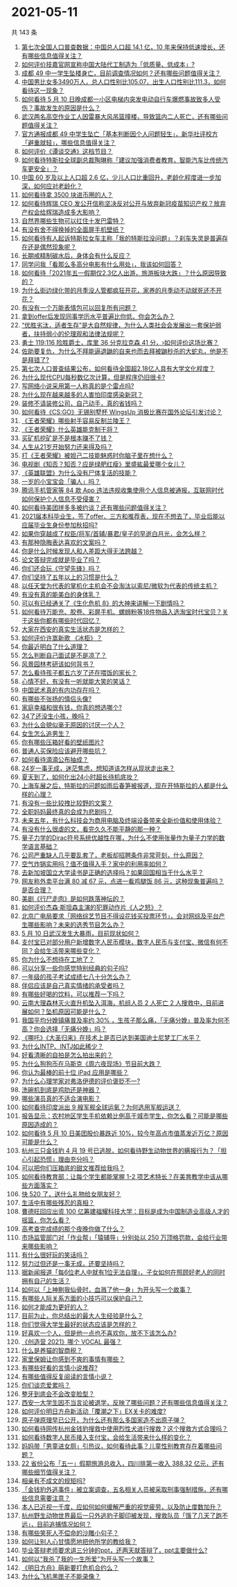 # 2021-05-11

共 143 条

<!-- BEGIN -->
<!-- 最后更新时间 Tue May 11 2021 16:01:40 GMT+0800 (China Standard Time) -->

1. [第七次全国人口普查数据：中国总人口超 14.1 亿，10
   年来保持低速增长，还有哪些信息值得关注？](https://www.zhihu.com/question/458811096)
2. [如何评价技嘉官网宣称中国大陆代工制造为「低质量、低成本」?](https://www.zhihu.com/question/458796364)
3. [成都 49
   中一学生坠楼身亡，目前调查情况如何？还有哪些问题值得关注？](https://www.zhihu.com/question/458690995)
4. [中国男比女多3490万人，总人口性别比105.07，出生人口性别比111.3，如何看待这一现象？](https://www.zhihu.com/question/458812209)
5. [如何看待 5 月 10
   日晚成都一小区电梯内突发电动自行车爆燃事故致多人受伤？事故发生的原因是什么？](https://www.zhihu.com/question/458774852)
6. [武汉两名高空作业工人因雷暴大风吊篮撞楼，导致篮内二人死亡，还有哪些问题值得关注？](https://www.zhihu.com/question/458802058)
7. [官方通报成都 49
   中学生坠亡「基本判断因个人问题轻生」，新华社评校方「避重就轻」，哪些信息值得关注？](https://www.zhihu.com/question/458795206)
8. [如何评价《谭谈交通》这档节目？](https://www.zhihu.com/question/41467514)
9. [如何看待特斯拉全球副总裁陶琳称「建议加强消费者教育，智能汽车比传统汽车更安全」？](https://www.zhihu.com/question/458706368)
10. [中国 60 岁及以上人口超 2.6
    亿，少儿人口比重回升，老龄化程度进一步加深，如何应对老龄化？](https://www.zhihu.com/question/458814159)
11. [如何看待拿 3500 块进币圈的人？](https://www.zhihu.com/question/458207096)
12. [如何看待辉瑞 CEO
    发公开信称坚决反对公开与放弃新冠疫苗知识产权？放弃产权会给辉瑞造成多大影响？](https://www.zhihu.com/question/458516995)
13. [自然界哪些生物可以扛住十发巴雷特？](https://www.zhihu.com/question/458544903)
14. [有没有舍不得换掉的全面屏手机壁纸？](https://www.zhihu.com/question/420662927)
15. [如何看待有人起诉特斯拉女车主称「我的特斯拉没问题」？刹车失灵是普遍存在还是偶然现象呢？](https://www.zhihu.com/question/458816200)
16. [长期戒精制碳水后，身体会有什么反应？](https://www.zhihu.com/question/368157736)
17. [同学问我「看那么多高分电影有什么用处」，我该如何回答？](https://www.zhihu.com/question/445536824)
18. [如何看待「2021年五一假期仅2.3亿人出游，旅游板块大跌」？什么原因导致的？](https://www.zhihu.com/question/458156454)
19. [为什么街边绿化带的月季没人管都疯狂开花，家养的月季动不动就死还不开花？](https://www.zhihu.com/question/458723730)
20. [有没有一个万能表情包可以回复所有问题？](https://www.zhihu.com/question/341311495)
21. [拿到offer后发现同事学历水平普遍比你低，你会怎么办？](https://www.zhihu.com/question/453425750)
22. [“优胜劣汰，适者生存”是大自然规律，为什么人类社会会发展出一套保护弱者，扶持弱小的伦理观和法律法规呢？](https://www.zhihu.com/question/458755052)
23. [勇士 119:116 险胜爵士，库里 36 分克拉克森 41
    分，›如何评价这场比赛？](https://www.zhihu.com/question/458806137)
24. [佐助要复仇，为什么不拜能逼退鼬的自来也而去拜被鼬秒杀的大蛇丸，他是不是拜错了?](https://www.zhihu.com/question/447367718)
25. [第七次人口普查结果公布，如何看待全国超2.18亿人具有大学文化程度？](https://www.zhihu.com/question/458813993)
26. [为什么现代CPU每秒数亿次计算，但是程序仍旧很卡?](https://www.zhihu.com/question/458730114)
27. [写网络小说采用第一人称真的是个雷点吗?](https://www.zhihu.com/question/457091187)
28. [为什么现在越来越多的人害怕印度感染新冠？](https://www.zhihu.com/question/384288033)
29. [装修不请装修公司，自己动手，真的省钱吗？](https://www.zhihu.com/question/448461605)
30. [如何看待《CS:GO》无锡别墅杯 WingsUp
    消极比赛在国外论坛引发讨论？](https://www.zhihu.com/question/458183123)
31. [《王者荣耀》哪些射手容易反制兰陵王？](https://www.zhihu.com/question/456201201)
32. [《王者荣耀》什么英雄能克制干将？](https://www.zhihu.com/question/458540704)
33. [买矿机挖矿是不是根本赚不了钱？](https://www.zhihu.com/question/457183375)
34. [人生从21岁开始努力还来得及吗？](https://www.zhihu.com/question/404893881)
35. [打《王者荣耀》被妲己二技能魅惑时你脑子里在想什么？](https://www.zhihu.com/question/455738970)
36. [电视剧《知否？知否？应是绿肥红瘦》里盛紘最爱哪个女儿？](https://www.zhihu.com/question/457046905)
37. [《英雄联盟》为什么没有尸体复活的技能？](https://www.zhihu.com/question/456810195)
38. [一岁的小宝宝会「骗人」吗？](https://www.zhihu.com/question/457713978)
39. [腾讯手机管家等 84 款 App
    违法违规收集使用个人信息被通报，互联网时代如何保护个人信息不受侵害？](https://www.zhihu.com/question/458663052)
40. [如何看待美团拼多多被约谈？还有哪些问题值得关注？](https://www.zhihu.com/question/458736672)
41. [2021届本科毕业生，签了offer、三方和推荐表，现在不想去了，毕业后能以应届毕业生身份参加秋招吗?](https://www.zhihu.com/question/457035243)
42. [如果你穿越成了权臣/将军/首辅/暴君/皇子的早逝白月光，会怎么样？](https://www.zhihu.com/question/437258065)
43. [有那种隐晦表达喜欢的文案吗？](https://www.zhihu.com/question/454095065)
44. [你是什么时候发现人和人差距大得无法跨越？](https://www.zhihu.com/question/28087919)
45. [论文答辩完成就是毕业了吗？](https://www.zhihu.com/question/393869090)
46. [你们还会玩《守望先锋》吗？](https://www.zhihu.com/question/458654100)
47. [你们坚持了五年以上的习惯是什么？](https://www.zhihu.com/question/439042496)
48. [以任天堂为代表的掌机化主机会不会淘汰以索尼/微软为代表的传统主机？](https://www.zhihu.com/question/458614608)
49. [有没有真的能美白的身体乳？](https://www.zhihu.com/question/324166860)
50. [可以有已经通关了《生化危机 8》的大神来讲解一下剧情吗？](https://www.zhihu.com/question/458226745)
51. [如何看待万能充、胶卷、彩屏手机、螺蛳粉等18件物品入选淘宝时代宝贝？关于这些你都有哪些时代回忆？](https://www.zhihu.com/question/458691453)
52. [大家在西安的真实生活状态是怎样的？](https://www.zhihu.com/question/427334296)
53. [如何评价许嵩新歌 《冰柜》？](https://www.zhihu.com/question/458749554)
54. [你最近明白了什么道理？](https://www.zhihu.com/question/431861103)
55. [怎么判断自己面试是不是凉了？](https://www.zhihu.com/question/267849861)
56. [风景园林考研该如何背书？](https://www.zhihu.com/question/455380895)
57. [怎么看待孩子都五六岁了还在喂饭的家长？](https://www.zhihu.com/question/458623234)
58. [心情不好，有没有一听就能大笑的笑话？](https://www.zhihu.com/question/433260931)
59. [中国武术真的有内功存在吗？](https://www.zhihu.com/question/29086555)
60. [有哪些不张扬的情侣头像?](https://www.zhihu.com/question/330332961)
61. [家庭幸福和很有钱，你真的想选哪个?](https://www.zhihu.com/question/455357456)
62. [34了还没生小孩，晚吗？](https://www.zhihu.com/question/455564439)
63. [为什么会貌似毫无原因的讨厌一个人？](https://www.zhihu.com/question/30497041)
64. [女生怎么追男生？](https://www.zhihu.com/question/20250938)
65. [你有哪些压箱好看的壁纸图片?](https://www.zhihu.com/question/452324718)
66. [普通人买保险应该避开哪些坑？](https://www.zhihu.com/question/302888154)
67. [如何看待滴滴公布抽成？](https://www.zhihu.com/question/458266748)
68. [24岁一事无成，迷茫焦虑，想知道该怎样从现状走出来？](https://www.zhihu.com/question/334364126)
69. [夏天到了，如何化出24小时超长待机底妆？](https://www.zhihu.com/question/457028731)
70. [上海车展之后，特斯拉的问题如雨后春笋被报道，现在开特斯拉的人都是什么样的心理？](https://www.zhihu.com/question/458585086)
71. [有没有一些比较拽比较野的文案？](https://www.zhihu.com/question/441951247)
72. [全职妈妈最终真的会成为悲剧吗？](https://www.zhihu.com/question/329912042)
73. [未来五年，有什么科技会为商用电脑及终端设备带来全新价值和使用体验？](https://www.zhihu.com/question/458697197)
74. [有没有什么很虐的文，看完久久不能平静的那一种？](https://www.zhihu.com/question/439845045)
75. [量子力学的Dirac符号系统优越性在哪，为什么不使用张量作为量子力学的数学语言基础？](https://www.zhihu.com/question/57290501)
76. [公司严重缺人几乎要乱套了，老板却招聘条件非常苛刻，什么原因？](https://www.zhihu.com/question/458077938)
77. [空气炸锅实用吗？值不值得入手？家中的利用率如何？](https://www.zhihu.com/question/60108615)
78. [去新加坡国立大学读书是正确的选择吗？如果回国相当于什么水平？](https://www.zhihu.com/question/415399401)
79. [网友称外卖平台满 80 减 67 元，点进一看鸡腿饭 86
    元，这种现象普遍吗？是否合理？](https://www.zhihu.com/question/458657073)
80. [美剧《行尸走肉》是如何跌落神坛的？](https://www.zhihu.com/question/300658142)
81. [如何评价杰森·斯坦森主演的犯罪动作片《人之怒》？](https://www.zhihu.com/question/457101926)
82. [北京广电局要求「网络综艺节目不得设花钱买投票环节」，会对网综及平台产生哪些影响？未来的选秀节目怎么办？](https://www.zhihu.com/question/458698135)
83. [5 月 10 日武汉发生大暴雨，目前现状如何？](https://www.zhihu.com/question/458694221)
84. [支付宝已对部分用户新增数字人民币模块，数字人民币与支付宝、微信有何不同？会给生活带来哪些变化？](https://www.zhihu.com/question/458640901)
85. [你为什么不想待在工地了？](https://www.zhihu.com/question/278592510)
86. [可以分享一些你感觉特别经典的句子吗?](https://www.zhihu.com/question/456133524)
87. [一年级的孩子考试成绩七八十分怎么办？](https://www.zhihu.com/question/423393543)
88. [伴侣应该是自己真实情绪的承受者吗？](https://www.zhihu.com/question/302561314)
89. [有哪些好喝的饮料，可以推荐一下吗？](https://www.zhihu.com/question/278942720)
90. [云南大理森林灭火直升机坠入洱海，机组人员 2 人死亡 2
    人搜救中，目前进展如何？坠机原因可能是什么？](https://www.zhihu.com/question/458664094)
91. [我国平均分娩镇痛普及率约 30%
    ，生孩子那么痛，「无痛分娩」普及率为何不高？你会选择「无痛分娩」吗？](https://www.zhihu.com/question/458562621)
92. [《哪吒》《大圣归来》在技术上是否已达到美国迪士尼梦工厂水平？](https://www.zhihu.com/question/389058916)
93. [为什么INTP、INTJ如此稀少？](https://www.zhihu.com/question/357147669)
94. [好看清晰的自拍是怎么拍出来的？](https://www.zhihu.com/question/267598322)
95. [为什么狗狗币在马斯克《周六夜现场》节目前大跌？](https://www.zhihu.com/question/458505263)
96. [你认为最棒的前十位 iPad 应用是哪些？](https://www.zhihu.com/question/34453138)
97. [为什么心理学家对弗洛伊德的评价褒贬不一?](https://www.zhihu.com/question/458001165)
98. [洗碗机到底是鸡肋还是神器？](https://www.zhihu.com/question/336267047)
99. [哪些演员真的不适合演电影？](https://www.zhihu.com/question/451042144)
100. [如何看待印度派出 9 艘军舰全球运氧？为何选用军舰运送？](https://www.zhihu.com/question/458210866)
101. [报告显示：农村地区学生手机依赖比例高于城市学生，你怎么看？可能是哪些原因造成的？](https://www.zhihu.com/question/458628261)
102. [如何看待 5 月 10 日美团股价暴跌近
     10%，较今年高点市值蒸发近万亿？原因可能是什么？](https://www.zhihu.com/question/458673613)
103. [杭州三只金钱豹 4 月 19
     号已逃脱，如何看待野生动物世界的瞒报行为？「担心引起恐慌」理由充分吗？](https://www.zhihu.com/question/458565862)
104. [可以把你们压箱底的甜文推荐给我吗？](https://www.zhihu.com/question/339160762)
105. [如何看待教育部：让每个学生都能掌握 1-2
     项艺术特长？在美育教学中该从哪些方面落实？](https://www.zhihu.com/question/458077269)
106. [快 520 了，送什么礼物给女朋友好？](https://www.zhihu.com/question/323989785)
107. [生活中有哪些残忍的真相？](https://www.zhihu.com/question/63894266)
108. [曹德旺回应出资 100
     亿筹建福耀科技大学：目标是成为中国制造业高级人才的摇篮，你怎么看？](https://www.zhihu.com/question/458657914)
109. [高考查完成绩的那个夜晚你做了什么？](https://www.zhihu.com/question/455878400)
110. [市场监管部门对「作业帮」「猿辅导」分别处以 250
     万顶格罚款，会给行业带来哪些影响？](https://www.zhihu.com/question/458641505)
111. [有什么很好玩的笑话吗？](https://www.zhihu.com/question/447424141)
112. [努力过但还是一事无成，还要坚持吗？](https://www.zhihu.com/question/458113819)
113. [据新闻报道「每6位老人中就有1位无法自理」，子女如何在照顾好老人的同时拥有自己的生活？](https://www.zhihu.com/question/458666699)
114. [如何以「上神剔我仙骨时，血溅了他一身」为开头写一个故事？](https://www.zhihu.com/question/435874686)
115. [有哪些人际关系方面的小技巧可以保护自己？](https://www.zhihu.com/question/36343659)
116. [如何才能成为更好的人？](https://www.zhihu.com/question/311751275)
117. [目前为止，你总结出的最大人生经验是什么？](https://www.zhihu.com/question/313830485)
118. [你们觉得大学生最好的状态应该是怎样的？](https://www.zhihu.com/question/446765433)
119. [好喜欢一个人，但是他一点也不喜欢你，放不下该怎么办?](https://www.zhihu.com/question/457804417)
120. [《创造营 2021》哪个 VOCAL 最强？](https://www.zhihu.com/question/456380340)
121. [什么是养猫的智商税？](https://www.zhihu.com/question/445480922)
122. [家里保姆让你感到不爽的事情有哪些？](https://www.zhihu.com/question/20554063)
123. [有哪些好看的言情小说推荐?](https://www.zhihu.com/question/378704818)
124. [有哪些值得反复阅读的言情小说？](https://www.zhihu.com/question/356734446)
125. [你们谈恋爱累吗？](https://www.zhihu.com/question/399471584)
126. [整牙到底会不会改变脸型？](https://www.zhihu.com/question/29078408)
127. [西安一大学生因不当言论被退学，反映了哪些问题？还有哪些信息值得关注？](https://www.zhihu.com/question/458572630)
128. [如何评价明日方舟新活动「覆潮之下」EX关卡的难度?](https://www.zhihu.com/question/458535466)
129. [原子弹原理早已公开，为什么还有那么多国家造不出原子弹？](https://www.zhihu.com/question/435554563)
130. [如何看待网传杭州金钱豹搜救中使用烈性犬进行搜救？这个搜救方式合理吗？](https://www.zhihu.com/question/458486742)
131. [如何看待数字人民币接入支付宝，会给生活带来什么样的变化？](https://www.zhihu.com/question/458629505)
132. [妈妈带「男童进女厕」引热议，如何看待此事？儿童性别教育存在着哪些问题？](https://www.zhihu.com/question/458384181)
133. [22 省份公布「五一」假期旅游总收入，四川排第一收入 388.32
     亿元，还有哪些细节值得关注？](https://www.zhihu.com/question/458345276)
134. [相亲有不成文的规矩吗?](https://www.zhihu.com/question/453068049)
135. [「金钱豹外逃事件」被立案调查，五名相关人员被采取刑事强制措施，还有哪些信息需要注意？](https://www.zhihu.com/question/458665171)
136. [本人已近视一千度，应如何如何缓解严重的视觉疲劳，以及防止度数加升？](https://www.zhihu.com/question/450542654)
137. [杭州野生动物世界最后一只外逃豹子脚印被发现，搜救队员「饿了几天了跑不远」，目前追捕情况如何？](https://www.zhihu.com/question/458634493)
138. [有哪些笑死人不偿命的沙雕小句子？](https://www.zhihu.com/question/446274242)
139. [如何让别人心甘情愿地把他所学的教给我？](https://www.zhihu.com/question/38714506)
140. [毕业答辩老师要求讲三分钟的ppt，还两天就答辩了，ppt主要做什么?](https://www.zhihu.com/question/391921734)
141. [如何以“我杀了我的一生所爱”为开头写一个故事？](https://www.zhihu.com/question/454995390)
142. [《明日方舟》萌新要打危机合约么？](https://www.zhihu.com/question/428838411)
143. [为什么飞机黑匣子不能录像？](https://www.zhihu.com/question/458343049)

<!-- END -->
